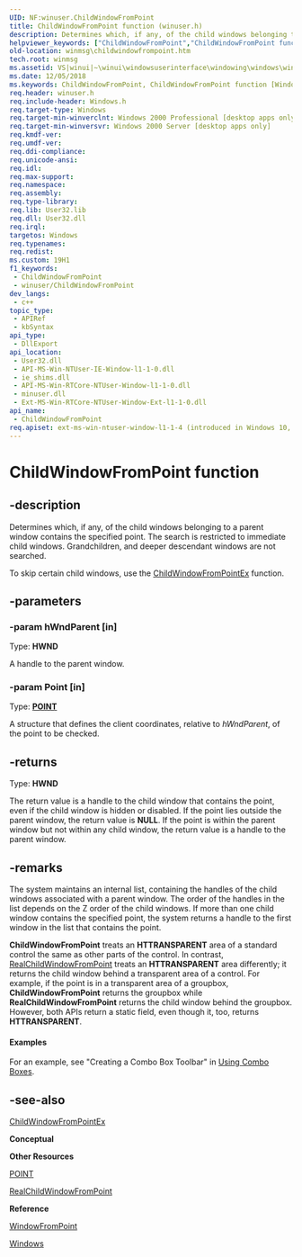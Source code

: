 ```yaml
---
UID: NF:winuser.ChildWindowFromPoint
title: ChildWindowFromPoint function (winuser.h)
description: Determines which, if any, of the child windows belonging to a parent window contains the specified point. The search is restricted to immediate child windows. Grandchildren, and deeper descendant windows are not searched.
helpviewer_keywords: ["ChildWindowFromPoint","ChildWindowFromPoint function [Windows and Messages]","_win32_ChildWindowFromPoint","_win32_childwindowfrompoint_cpp","winmsg.childwindowfrompoint","winui._win32_childwindowfrompoint","winuser/ChildWindowFromPoint"]
old-location: winmsg\childwindowfrompoint.htm
tech.root: winmsg
ms.assetid: VS|winui|~\winui\windowsuserinterface\windowing\windows\windowreference\windowfunctions\childwindowfrompoint.htm
ms.date: 12/05/2018
ms.keywords: ChildWindowFromPoint, ChildWindowFromPoint function [Windows and Messages], _win32_ChildWindowFromPoint, _win32_childwindowfrompoint_cpp, winmsg.childwindowfrompoint, winui._win32_childwindowfrompoint, winuser/ChildWindowFromPoint
req.header: winuser.h
req.include-header: Windows.h
req.target-type: Windows
req.target-min-winverclnt: Windows 2000 Professional [desktop apps only]
req.target-min-winversvr: Windows 2000 Server [desktop apps only]
req.kmdf-ver: 
req.umdf-ver: 
req.ddi-compliance: 
req.unicode-ansi: 
req.idl: 
req.max-support: 
req.namespace: 
req.assembly: 
req.type-library: 
req.lib: User32.lib
req.dll: User32.dll
req.irql: 
targetos: Windows
req.typenames: 
req.redist: 
ms.custom: 19H1
f1_keywords:
 - ChildWindowFromPoint
 - winuser/ChildWindowFromPoint
dev_langs:
 - c++
topic_type:
 - APIRef
 - kbSyntax
api_type:
 - DllExport
api_location:
 - User32.dll
 - API-MS-Win-NTUser-IE-Window-l1-1-0.dll
 - ie_shims.dll
 - API-MS-Win-RTCore-NTUser-Window-l1-1-0.dll
 - minuser.dll
 - Ext-MS-Win-RTCore-NTUser-Window-Ext-l1-1-0.dll
api_name:
 - ChildWindowFromPoint
req.apiset: ext-ms-win-ntuser-window-l1-1-4 (introduced in Windows 10, version 10.0.14393)
---
```


# ChildWindowFromPoint function


## -description

Determines which, if any, 
			of the child windows belonging to a parent window contains the specified point. 
			The search is restricted to immediate child windows. Grandchildren, and deeper 
			descendant windows are not searched.

To skip certain child windows, use the <a href="/windows/desktop/api/winuser/nf-winuser-childwindowfrompointex">ChildWindowFromPointEx</a> function.

## -parameters

### -param hWndParent [in]

Type: <b>HWND</b>

A handle to the parent window.

### -param Point [in]

Type: <b><a href="/windows/win32/api/windef/ns-windef-point">POINT</a></b>

A structure that defines the client 
				coordinates, relative to <i>hWndParent</i>, 
				of the point to be checked.

## -returns

Type: <b>HWND</b>

The return value is a handle to the child window that contains the point, 
				even if the child window is hidden or disabled. If the point lies outside the 
				parent window, the return value is <b>NULL</b>. If the point is within 
				the parent window but not within any child window, the return value is a handle 
				to the parent window.

## -remarks

The system maintains an internal list, containing the handles of the child windows 
			associated with a parent window. The order of the handles in the list depends on the Z 
			order of the child windows. If more than one child window contains the specified point, 
			the system returns a handle to the first window in the list that contains the point. 

<b>ChildWindowFromPoint</b> treats an <b>HTTRANSPARENT</b> area of a standard 
			control the same as other parts of the control. In contrast, 
			<a href="/windows/desktop/api/winuser/nf-winuser-realchildwindowfrompoint">RealChildWindowFromPoint</a> treats an <b>HTTRANSPARENT</b> area differently; 
			it returns the child window behind a transparent area of a control. For example, if the 
			point is in a transparent area of a groupbox, <b>ChildWindowFromPoint</b> 
			returns the groupbox while <b>RealChildWindowFromPoint</b> returns the 
			child window behind the groupbox. However, both APIs return 
			a static field, even though it, too, returns <b>HTTRANSPARENT</b>.


#### Examples

For an example, see "Creating a Combo Box Toolbar" in <a href="/windows/desktop/Controls/using-combo-boxes">Using Combo Boxes</a>.

<div class="code"></div>

## -see-also

<a href="/windows/desktop/api/winuser/nf-winuser-childwindowfrompointex">ChildWindowFromPointEx</a>



<b>Conceptual</b>



<b>Other Resources</b>



<a href="/windows/win32/api/windef/ns-windef-point">POINT</a>



<a href="/windows/desktop/api/winuser/nf-winuser-realchildwindowfrompoint">RealChildWindowFromPoint</a>



<b>Reference</b>



<a href="/windows/desktop/api/winuser/nf-winuser-windowfrompoint">WindowFromPoint</a>



<a href="/windows/desktop/winmsg/windows">Windows</a>
